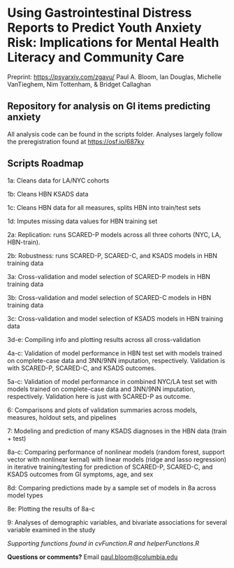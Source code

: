 #  Using Gastrointestinal Distress Reports to Predict Youth Anxiety Risk: Implications for Mental Health Literacy and Community Care

Preprint: https://psyarxiv.com/zgavu/
Paul A. Bloom, Ian Douglas, Michelle VanTieghem, Nim Tottenham, & Bridget Callaghan

## Repository for analysis on GI items predicting anxiety

All analysis code can be found in the scripts folder. Analyses largely follow the preregistration found at https://osf.io/687ky


## Scripts Roadmap

1a: Cleans data for LA/NYC cohorts

1b: Cleans HBN KSADS data

1c: Cleans HBN data for all measures, splits HBN into train/test sets

1d: Imputes missing data values for HBN training set

2a: Replication: runs SCARED-P models across all three cohorts (NYC, LA, HBN-train). 

2b: Robustness: runs SCARED-P, SCARED-C, and KSADS models in HBN training data

3a: Cross-validation and model selection of SCARED-P models in HBN training data

3b: Cross-validation and model selection of SCARED-C models in HBN training data

3c: Cross-validation and model selection of KSADS models in HBN training data

3d-e: Compiling info and plotting results across all cross-validation

4a-c: Validation of model performance in HBN test set with models trained on complete-case data and 3NN/9NN imputation, respectively. Validation is with SCARED-P, SCARED-C, and KSADS outcomes.

5a-c: Validation of model performance in combined NYC/LA test set with models trained on complete-case data and 3NN/9NN imputation, respectively. Validation here is just with SCARED-P as outcome. 

6: Comparisons and plots of validation summaries across models, measures, holdout sets, and pipelines

7: Modeling and prediction of many KSADS diagnoses in the HBN data (train + test)

8a-c: Comparing performance of nonlinear models (random forest, support vector with nonlinear kernal) with linear models (ridge and lasso regression) in iterative training/testing for prediction of SCARED-P, SCARED-C, and KSADS outcomes from GI symptoms, age, and sex

8d: Comparing predictions made by a sample set of models in 8a across model types

8e: Plotting the results of 8a-c

9: Analyses of demographic variables, and bivariate associations for several variable examined in the study

*Supporting functions found in cvFunction.R and helperFunctions.R*







**Questions or comments?**
Email paul.bloom@columbia.edu 

